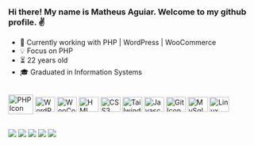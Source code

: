 ### Hi there! My name is Matheus Aguiar. Welcome to my github profile. ✌️

- 🔭 Currently working with PHP | WordPress | WooCommerce
- 💡 Focus on PHP
- ⏳ 22 years old
- 🎓 Graduated in Information Systems
  
<div style="display: inline_block"><br>
  
  <img height="40" width="50" align="center" src="https://cdn.jsdelivr.net/gh/devicons/devicon/icons/php/php-plain.svg"  alt="PHP Icon"/>
  <img height="30" width="40" align="center" src="https://cdn.jsdelivr.net/gh/devicons/devicon/icons/wordpress/wordpress-plain.svg"  alt="WordPress Icon" />
  <img height="30" width="40" align="center" src="https://cdn.jsdelivr.net/gh/devicons/devicon/icons/woocommerce/woocommerce-original.svg"  alt="WooCommerce Icon" />
  <img height="30" width="40" align="center" src="https://cdn.jsdelivr.net/gh/devicons/devicon/icons/html5/html5-original.svg" alt="HML Icon"/>
  <img height="30" width="40" align="center" src="https://cdn.jsdelivr.net/gh/devicons/devicon/icons/css3/css3-original.svg" alt="CSS3 Icon"/>
  <img height="30" width="40" align="center" src="https://cdn.jsdelivr.net/gh/devicons/devicon/icons/tailwindcss/tailwindcss-plain.svg" alt="Tailwind Icon" />
  <img height="30" width="40" align="center" src="https://cdn.jsdelivr.net/gh/devicons/devicon/icons/javascript/javascript-plain.svg" alt="Javascript Icon" />
  <img height="30" width="40" align="center" src="https://cdn.jsdelivr.net/gh/devicons/devicon/icons/git/git-original.svg" alt="Git Icon" />
  <img height="30" width="40" align="center" src="https://cdn.jsdelivr.net/gh/devicons/devicon/icons/mysql/mysql-original-wordmark.svg" alt="MySql Icon"/>
  <img height="30" width="40" align="center" src="https://cdn.jsdelivr.net/gh/devicons/devicon/icons/linux/linux-original.svg" alt="Linux Icon"/>
</div>
  
##
  
<div> 
  <a href="https://www.linkedin.com/in/devaguia/" target="_blank"><img src="https://img.shields.io/badge/-LinkedIn-%230077B5?style=for-the-badge&logo=linkedin&logoColor=white"></a> 
  <a href= "https://dev.to/devaguia" target="_blank"><img src="https://img.shields.io/badge/dev.to-606066?style=for-the-badge&logo=devdotto&logoColor=white"></a>
  <a href= "https://medium.com/@devaguia" target="_blank"><img src="https://img.shields.io/badge/-Medium-%23333?style=for-the-badge&logo=medium&logoColor=white"></a>
 	<a href="https://www.twitch.tv/devaguia" target="_blank"><img src="https://img.shields.io/badge/Twitch-9146FF?style=for-the-badge&logo=twitch&logoColor=white"></a>
  <a href= "mailto:aguiartgv@gmail.com" target="_blank"><img src="https://img.shields.io/badge/-Gmail-fc0328?style=for-the-badge&logo=gmail&logoColor=white"></a>
</div>
